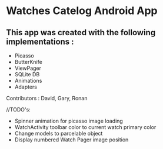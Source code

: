 # Watches Catelog Android App

## This app was created with the following implementations : 

* Picasso
* ButterKnife
* ViewPager
* SQLite DB
* Animations
* Adapters

Contributors : David, Gary, Ronan

//TODO's: 
* Spinner animation for picasso image loading
* WatchActivity toolbar color to current watch primary color
* Change models to parcelable object
* Display numbered Watch Pager image position
          
